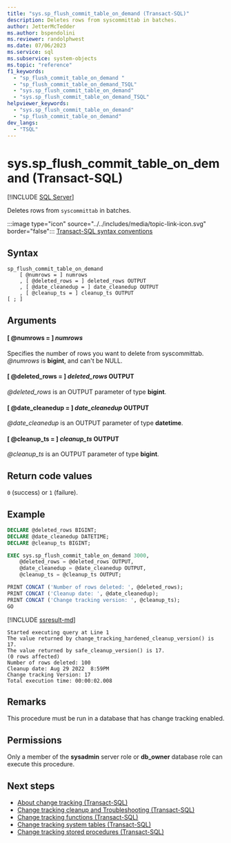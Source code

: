 ```yaml
---
title: "sys.sp_flush_commit_table_on_demand (Transact-SQL)"
description: Deletes rows from syscommittab in batches.
author: JetterMcTedder
ms.author: bspendolini
ms.reviewer: randolphwest
ms.date: 07/06/2023
ms.service: sql
ms.subservice: system-objects
ms.topic: "reference"
f1_keywords:
  - "sp_flush_commit_table_on_demand "
  - "sp_flush_commit_table_on_demand_TSQL"
  - "sys.sp_flush_commit_table_on_demand"
  - "sys.sp_flush_commit_table_on_demand_TSQL"
helpviewer_keywords:
  - "sys.sp_flush_commit_table_on_demand"
  - "sp_flush_commit_table_on_demand"
dev_langs:
  - "TSQL"
---
```

# sys.sp_flush_commit_table_on_demand (Transact-SQL)

[!INCLUDE [SQL Server](../../includes/applies-to-version/sqlserver.md)]

Deletes rows from `syscommittab` in batches.

:::image type="icon" source="../../includes/media/topic-link-icon.svg" border="false"::: [Transact-SQL syntax conventions](../../t-sql/language-elements/transact-sql-syntax-conventions-transact-sql.md)

## Syntax

```syntaxsql
sp_flush_commit_table_on_demand
    [ @numrows = ] numrows
    , [ @deleted_rows = ] deleted_rows OUTPUT
    , [ @date_cleanedup = ] date_cleanedup OUTPUT
    , [ @cleanup_ts = ] cleanup_ts OUTPUT
[ ; ]
```

## Arguments

#### [ @numrows = ] *numrows*

Specifies the number of rows you want to delete from syscommittab. *@numrows* is **bigint**, and can't be NULL.

#### [ @deleted_rows = ] *deleted_rows* OUTPUT

*@deleted_rows* is an OUTPUT parameter of type **bigint**.

#### [ @date_cleanedup = ] *date_cleanedup* OUTPUT

*@date_cleanedup* is an OUTPUT parameter of type **datetime**.

#### [ @cleanup_ts = ] *cleanup_ts* OUTPUT

*@cleanup_ts* is an OUTPUT parameter of type **bigint**.

## Return code values

`0` (success) or `1` (failure).

## Example

```sql
DECLARE @deleted_rows BIGINT;
DECLARE @date_cleanedup DATETIME;
DECLARE @cleanup_ts BIGINT;

EXEC sys.sp_flush_commit_table_on_demand 3000,
    @deleted_rows = @deleted_rows OUTPUT,
    @date_cleanedup = @date_cleanedup OUTPUT,
    @cleanup_ts = @cleanup_ts OUTPUT;

PRINT CONCAT ('Number of rows deleted: ', @deleted_rows);
PRINT CONCAT ('Cleanup date: ', @date_cleanedup);
PRINT CONCAT ('Change tracking version: ', @cleanup_ts);
GO
```

[!INCLUDE [ssresult-md](../../includes/ssresult-md.md)]

```output
Started executing query at Line 1
The value returned by change_tracking_hardened_cleanup_version() is 17.
The value returned by safe_cleanup_version() is 17.
(0 rows affected)
Number of rows deleted: 100
Cleanup date: Aug 29 2022  8:59PM
Change tracking Version: 17
Total execution time: 00:00:02.008
```

## Remarks

This procedure must be run in a database that has change tracking enabled.

## Permissions

Only a member of the **sysadmin** server role or **db_owner** database role can execute this procedure.

## Next steps

- [About change tracking (Transact-SQL)](../track-changes/about-change-tracking-sql-server.md)
- [Change tracking cleanup and Troubleshooting (Transact-SQL)](../track-changes/cleanup-and-troubleshoot-change-tracking-sql-server.md)
- [Change tracking functions (Transact-SQL)](../system-functions/change-tracking-functions-transact-sql.md)
- [Change tracking system tables (Transact-SQL)](../system-tables/change-tracking-tables-transact-sql.md)
- [Change tracking stored procedures (Transact-SQL)](change-tracking-stored-procedures-transact-sql.md)
